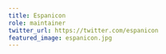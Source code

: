 ```yaml
---
title: Espanicon
role: maintainer
twitter_url: https://twitter.com/espanicon
featured_image: espanicon.jpg
---
```

